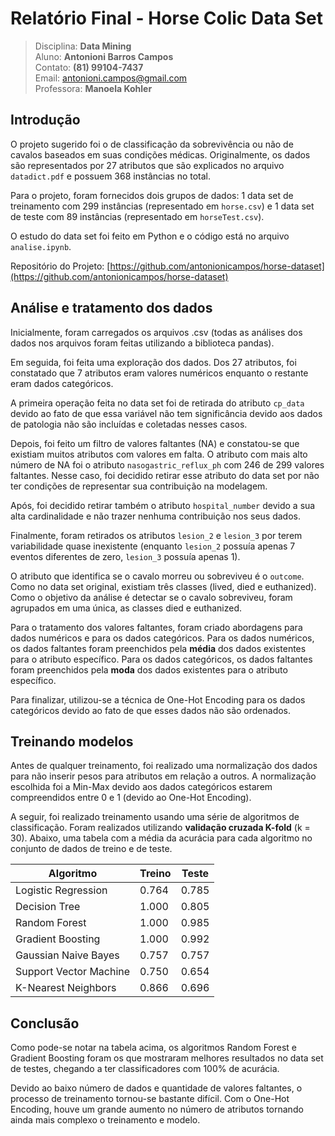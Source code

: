 ﻿# Relatório Final - Horse Colic Data Set
> Disciplina: **Data Mining**  
> Aluno: **Antonioni Barros Campos**  
> Contato: **(81) 99104-7437**  
> Email: antonioni.campos@gmail.com  
> Professora: **Manoela Kohler**  

## Introdução

O projeto sugerido foi o de classificação da sobrevivência ou não de cavalos baseados em suas condições médicas. Originalmente, os dados são representados por 27 atributos que são explicados no arquivo `datadict.pdf` e possuem 368 instâncias no total.  

Para o projeto, foram fornecidos dois grupos de dados: 1 data set de treinamento com 299 instâncias (representado em `horse.csv`) e 1 data set de teste com 89 instâncias (representado em `horseTest.csv`).  

O estudo do data set foi feito em Python e o código está no arquivo `analise.ipynb`.  

Repositório do Projeto: [https://github.com/antonionicampos/horse-dataset](https://github.com/antonionicampos/horse-dataset)

## Análise e tratamento dos dados

Inicialmente, foram carregados os arquivos .csv (todas as análises dos dados nos arquivos foram feitas utilizando a biblioteca pandas).  

Em seguida, foi feita uma exploração dos dados. Dos 27 atributos, foi constatado que 7 atributos eram valores numéricos enquanto o restante eram dados categóricos.  

A primeira operação feita no data set foi de retirada do atributo `cp_data` devido ao fato de que essa variável não tem significância devido aos dados de patologia não são incluídas e coletadas nesses casos.  

Depois, foi feito um filtro de valores faltantes (NA) e constatou-se que existiam muitos atributos com valores em falta. O atributo com mais alto número de NA foi o atributo `nasogastric_reflux_ph` com 246 de 299 valores faltantes. Nesse caso, foi decidido retirar esse atributo do data set por não ter condições de representar sua contribuição na modelagem.  

Após,  foi decidido retirar também o atributo `hospital_number` devido a sua alta cardinalidade e não trazer nenhuma contribuição nos seus dados.  

Finalmente, foram retirados os atributos `lesion_2` e `lesion_3` por terem variabilidade quase inexistente (enquanto `lesion_2` possuía apenas 7 eventos diferentes de zero, `lesion_3` possuía apenas 1).

O atributo que identifica se o cavalo morreu ou sobreviveu é o `outcome`. Como no data set original, existiam três classes (lived, died e euthanized). Como o objetivo da análise é detectar se o cavalo sobreviveu, foram agrupados em uma única, as classes died e euthanized.  

Para o tratamento dos valores faltantes, foram criado abordagens para dados numéricos e para os dados categóricos. Para os dados numéricos, os dados faltantes foram preenchidos pela **média** dos dados existentes para o atributo específico. Para os dados categóricos, os dados faltantes foram preenchidos pela **moda** dos dados existentes para o atributo específico.  

Para finalizar, utilizou-se a técnica de One-Hot Encoding para os dados categóricos devido ao fato de que esses dados não são ordenados.  

## Treinando modelos

Antes de qualquer treinamento, foi realizado uma normalização dos dados para não inserir pesos para atributos em relação a outros. A normalização escolhida foi a Min-Max devido aos dados categóricos estarem compreendidos entre 0 e 1 (devido ao One-Hot Encoding).  

A seguir, foi realizado treinamento usando uma série de algoritmos de classificação. Foram realizados utilizando **validação cruzada K-fold** (k = 30). Abaixo, uma tabela com a média da acurácia para cada algoritmo no conjunto de dados de treino e de teste.  

|Algoritmo              | Treino | Teste |
|-----------------------|--------|-------|
|Logistic Regression    | 0.764  | 0.785 |
|Decision Tree          | 1.000  | 0.805 |
|Random Forest          | 1.000  | 0.985 |
|Gradient Boosting      | 1.000  | 0.992 |
|Gaussian Naive Bayes   | 0.757  | 0.757 |
|Support Vector Machine | 0.750  | 0.654 |
|K-Nearest Neighbors    | 0.866  | 0.696 |

## Conclusão

Como pode-se notar na tabela acima, os algoritmos Random Forest e Gradient Boosting foram os que mostraram melhores resultados no data set de testes, chegando a ter classificadores com 100% de acurácia.  

Devido ao baixo número de dados e quantidade de valores faltantes, o processo de treinamento tornou-se bastante difícil. Com o One-Hot Encoding, houve um grande aumento no número de atributos tornando ainda mais complexo o treinamento e modelo.


